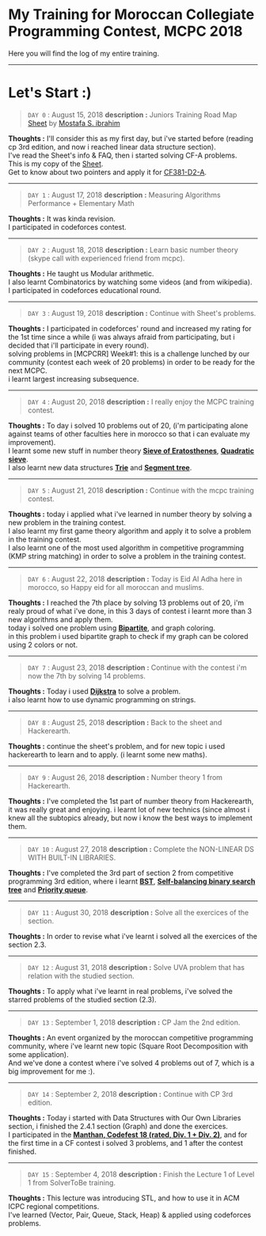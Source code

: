 # My Training for  Moroccan Collegiate Programming Contest, MCPC 2018

Here you will find the log of my entire training.

---

# Let's Start :) 

> `DAY 0` : August 15, 2018
**description :** Juniors Training Road Map [Sheet](http://goo.gl/unDETI) by [Mostafa S. ibrahim](https://sites.google.com/site/mostafasibrahim/)

**Thoughts :** I'll consider this as my first day, but i've started before (reading cp 3rd edition, and now i reached linear data structure section).
\
I've read the Sheet's info & FAQ, then i started solving CF-A problems.
\
This is my copy of the [Sheet](https://docs.google.com/spreadsheets/d/1qXqshJ3dKZpJuw8_fL6NJQuMdYwK5T8K8aUqY_v-_Dw/edit?usp=sharing).
\
Get to know about two pointers and apply it for [CF381-D2-A](http://codeforces.com/contest/381/problem/A).

---

> `DAY 1` : August 17, 2018
**description :** Measuring Algorithms Performance + Elementary Math

**Thoughts :** It was kinda revision.
\
I participated in codeforces contest.

---

> `DAY 2` : August 18, 2018
**description :** Learn basic number theory (skype call with experienced friend from mcpc).

**Thoughts :** He taught us Modular arithmetic.
\
I also learnt Combinatorics by watching some videos (and from wikipedia).
\
I participated in codeforces educational round.

---

> `DAY 3` : August 19, 2018
**description :** Continue with Sheet's problems.

**Thoughts :** I participated in codeforces' round and increased my rating for the 1st time since a while (i was always afraid from participating, but i decided that i'll participate in every round).
\
solving problems in [MCPCRR] Week#1: this is a challenge lunched by our community (contest each week of 20 problems) in order to be ready for the next MCPC.
\
i learnt largest increasing subsequence.

---

> `DAY 4` : August 20, 2018
**description :** I really enjoy the MCPC training contest.

**Thoughts :** To day i solved 10 problems out of 20, (i'm participating alone against teams of other faculties here in morocco so that i can evaluate my improvement).
\
I learnt some new stuff in number theory **[Sieve of Eratosthenes](https://en.wikipedia.org/wiki/Sieve_of_Eratosthenes)**, **[Quadratic sieve](https://en.wikipedia.org/wiki/Quadratic_sieve)**.
\
I also learnt new data structures **[Trie](https://en.wikipedia.org/wiki/Trie)** and **[Segment tree](https://en.wikipedia.org/wiki/Segment_tree)**.

---

> `DAY 5` : August 21, 2018
**description :** Continue with the mcpc training contest.

**Thoughts :** today i applied what i've learned in number theory by solving a new problem in the training contest.
\
I also learnt my first game theory algorithm and apply it to solve a problem in the training contest.
\
I also learnt one of the most used algorithm in competitive programming (KMP string matching) in order to solve a problem in the training contest.

---

> `DAY 6` : August 22, 2018
**description :** Today is Eid Al Adha here in morocco, so Happy eid for all moroccan and muslims.

**Thoughts :** I reached the 7th place by solving 13 problems out of 20, i'm realy proud of what i've done, in this 3 days of contest i learnt more than 3 new algorithms and apply them.
\
today i solved one problem using **[Bipartite](https://en.wikipedia.org/wiki/Bipartite_graph)**, and graph coloring.
\
in this problem i used bipartite graph to check if my graph can be colored using 2 colors or not.

---

> `DAY 7` : August 23, 2018
**description :** Continue with the contest i'm now the 7th by solving 14 problems.

**Thoughts :** Today i used **[Dijkstra](https://en.wikipedia.org/wiki/Dijkstra%27s_algorithm)** to solve a problem.
\
i also learnt how to use dynamic programming on strings.

---

> `DAY 8` : August 25, 2018
**description :** Back to the sheet and Hackerearth.

**Thoughts :** continue the sheet's problem, and for new topic i used hackerearth to learn and to apply. (i learnt some new maths).

---

> `DAY 9` : August 26, 2018
**description :** Number theory 1 from Hackerearth.

**Thoughts :** I've completed the 1st part of number theory from Hackerearth, it was really great and enjoying. i learnt lot of new technics (since almost i knew all the subtopics already, but now i know the best ways to implement them.

---

> `DAY 10` : August 27, 2018
**description :** Complete the NON-LINEAR DS WITH BUILT-IN LIBRARIES.

**Thoughts :** I've completed the 3rd part of section 2 from competitive programming 3rd edition, where i learnt **[BST](https://en.wikipedia.org/wiki/Binary_search_tree)**, **[Self-balancing binary search tree](https://en.wikipedia.org/wiki/Self-balancing_binary_search_tree)** and **[Priority queue](https://en.wikipedia.org/wiki/Priority_queue)**.

---

> `DAY 11` : August 30, 2018
**description :** Solve all the exercices of the section.

**Thoughts :** In order to revise what i've learnt i solved all the exercices of the section 2.3.

---

> `DAY 12` : August 31, 2018
**description :** Solve UVA problem that has relation with the studied section.

**Thoughts :** To apply what i've learnt in real problems, i've solved the starred problems of the studied section (2.3).

---

> `DAY 13` : September 1, 2018
**description :** CP Jam the 2nd edition.

**Thoughts :** An event organized by the moroccan competitive programming community, where i've learnt new topic (Square Root Decomposition with some application).
\
And we've done a contest where i've solved 4 problems out of 7, which is a big improvement for me :).

---

> `DAY 14` : September 2, 2018
**description :** Continue with CP 3rd edition.

**Thoughts :** Today i started with Data Structures with Our Own Libraries section, i finished the 2.4.1 section (Graph) and done the exercices.
\
I participated in the **[Manthan, Codefest 18 (rated, Div. 1 + Div. 2)](http://codeforces.com/contest/1037)**, and for the first time in a CF contest i solved 3 problems, and 1 after the contest finished.

---

> `DAY 15` : September 4, 2018
**description :** Finish the Lecture 1 of Level 1 from SolverToBe training.

**Thoughts :** This lecture was introducing STL, and how to use it in ACM ICPC regional competitions.
\
I've learned (Vector, Pair, Queue, Stack, Heap) & applied using codeforces problems.